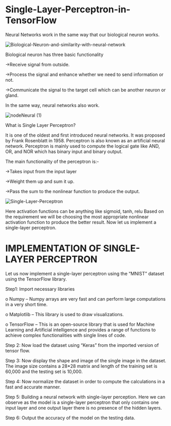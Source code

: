 # Single-Layer-Perceptron-in-TensorFlow

 Neural Networks work in the same way that our biological neuron works.
 
![Biological-Neuron-and-similarity-with-neural-network](https://github.com/user-attachments/assets/db767c7b-31a1-430b-8bb5-3414f033f8f4)

Biological neuron has three basic functionality 

->Receive signal from outside.

->Process the signal and enhance whether we need to send information or not.

->Communicate the signal to the target cell which can be another neuron or gland.

In the same way, neural networks also work.

![nodeNeural (1)](https://github.com/user-attachments/assets/2ea6193c-bd9d-4d8c-86bd-b842f45837fe)

What is Single Layer Perceptron?

It is one of the oldest and first introduced neural networks. It was proposed by Frank Rosenblatt in 1958. Perceptron is also known as an artificial neural network. Perceptron is mainly used to compute the logical gate like AND, OR, and NOR which has binary input and binary output.

The main functionality of the perceptron is:-

->Takes input from the input layer

->Weight them up and sum it up.

->Pass the sum to the nonlinear function to produce the output.

![Single-Layer-Perceptron](https://github.com/user-attachments/assets/9b73dc79-3440-48b9-a5ac-d639385be10c)

Here activation functions can be anything like sigmoid, tanh, relu Based on the requirement we will be choosing the most appropriate nonlinear activation function to produce the better result. Now let us implement a single-layer perceptron.

# IMPLEMENTATION OF SINGLE-LAYER PERCEPTRON

Let us now implement a single-layer perceptron using the “MNIST” dataset using the TensorFlow library.

Step1: Import necessary libraries

o Numpy – Numpy arrays are very fast and can perform large computations in a very short time.

o Matplotlib – This library is used to draw visualizations.

o TensorFlow – This is an open-source library that is used for Machine Learning and Artificial intelligence and provides a range of functions to achieve complex functionalities with single lines of code.

Step 2: Now load the dataset using “Keras” from the imported version of tensor flow.

Step 3: Now display the shape and image of the single image in the dataset. The image size contains a 28*28 matrix and length of the training set is 60,000 and the testing 
        set is 10,000.

Step 4: Now normalize the dataset in order to compute the calculations in a fast and accurate manner.

Step 5: Building a neural network with single-layer perception. Here we can observe as the model is a single-layer perceptron that only contains one input layer and one 
        output layer there is no presence of the hidden layers.  

Step 6: Output the accuracy of the model on the testing data.
